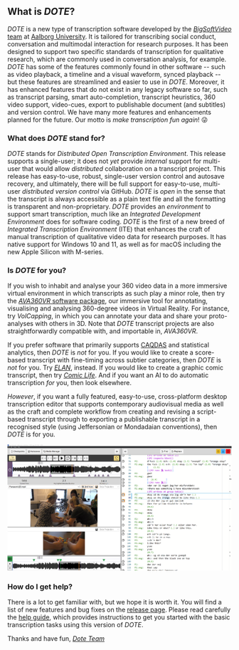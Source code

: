 ## What is _DOTE_?

_DOTE_ is a new type of transcription software developed by the [_BigSoftVideo_ team](https://github.com/BigSoftVideo) at [Aalborg University](https://www.bigvideo.aau.dk).
It is tailored for transcribing social conduct, conversation and multimodal interaction for research purposes.
It has been designed to support two specific standards of transcription for qualitative research, which are commonly used in conversation analysis, for example.
_DOTE_ has some of the features commonly found in other software -- such as video playback, a timeline and a visual waveform, synced playback -- but these features are streamlined and easier to use in _DOTE_.
Moreover, it has enhanced features that do not exist in any legacy software so far, such as transcript parsing, smart auto-completion, transcript heuristics, 360 video support, video-cues, export to publishable document (and subtitles) and version control.
We have many more features and enhancements planned for the future.
Our motto is _make transcription fun again_! 😜

### What does _DOTE_ stand for?

_DOTE_ stands for _Distributed Open Transcription Environment_.
This release supports a single-user; it does not _yet_ provide _internal_ support for multi-user that would allow _distributed_ collaboration on a transcript project.
This release has easy-to-use, robust, single-user version control and autosave recovery, and ultimately, there will be full support for easy-to-use, multi-user _distributed version control_ via GitHub.
_DOTE_ is _open_ in the sense that the transcript is always accessible as a plain text file and all the formatting is transparent and non-proprietary.
_DOTE_ provides an _environment_ to support smart transcription, much like an _Integrated Development Environment_ does for software coding.
_DOTE_ is the first of a new breed of _Integrated Transcription Environment_ (ITE) that enhances the craft of manual transcription of qualitative video data for research purposes.
It has native support for Windows 10 and 11, as well as for macOS including the new Apple Silicon with M-series.

### Is _DOTE_ for you?

If you wish to inhabit and analyse your 360 video data in a more immersive virtual environment in which transcripts as such play a minor role, then try the [_AVA360VR_ software package](https://github.com/BigSoftVideo/AVA360VR), our immersive tool for annotating, visualising and analysing 360-degree videos in Virtual Reality.
For instance, try _VolCapping_, in which you can annotate your data and share your proto-analyses with others in 3D.
Note that _DOTE_ transcript projects are also straightforwardly compatible with, and importable in, _AVA360VR_.

If you prefer software that primarily supports [CAQDAS](https://en.wikipedia.org/wiki/Computer-assisted_qualitative_data_analysis_software) and statistical analytics, then _DOTE_ is _not_ for you.
If you would like to create a score-based transcript with fine-timing across subtier categories, then _DOTE_ is _not_ for you.
Try [_ELAN_](https://archive.mpi.nl/tla/elan), instead.
If you would like to create a graphic comic transcript, then try [_Comic Life_](https://plasq.com).
And if you want an AI to do automatic transcription _for_ you, then look elsewhere.

_However_, if you want a fully featured, easy-to-use, cross-platform desktop transcription editor that supports contemporary audiovisual media as well as the craft and complete workflow from creating and revising a script-based transcript through to exporting a publishable transcript in a recognised style (using Jeffersonian or Mondadaian conventions), then _DOTE_ is for you.

[![DOTE UI](images/UI/UI.png)](images/UI/UI.png)

### How do I get help?

There is a lot to get familiar with, but we hope it is worth it.
You will find a list of new features and bug fixes on the [release page](https://github.com/BigSoftVideo/DOTE/releases).
Please read carefully the [help guide](help.md), which provides instructions to get you started with the basic transcription tasks using this version of _DOTE_.

Thanks and have fun, [_Dote Team_](contributing.md)
